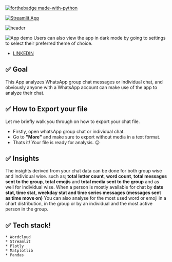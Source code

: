 [![forthebadge made-with-python](http://ForTheBadge.com/images/badges/made-with-python.svg)](https://www.python.org/)
   

[![Streamlit App](https://static.streamlit.io/badges/streamlit_badge_black_white.svg)](https://share.streamlit.io/gift-ojeabulu/whatsapchat-analyzer-app/app.py)

![header](https://capsule-render.vercel.app/api?type=wave&color=gradient&height=300&section=header&text=WhatsAppChat%20Analyzer&fontSize=60)


![App demo](https://github.com/judeleonard/WhatsapChat-Analyzer-App/blob/master/Demo/ezgif.com-video-to-gif.gif)
Users can also view the app in dark mode by going to settings to select their preferred theme of choice. 
* [LINKEDIN](https://www.linkedin.com/Himanshuks0110)

## ✅ Goal
This App analyzes WhatsApp group chat messages or individual chat, and obviously anyone with a WhatsApp account
can make use of the app to analyze their chat.


## ✅ How to Export your file
Let me briefly walk you through on how to export your chat file. 
- Firstly, open whatsApp group chat or individual chat. 
- Go to __"More"__ and make sure to export without media in a text format. 
- Thats it! Your file is ready for analysis. :wink:

## ✅ Insights
The insights derived from your chat data can be done for both group wise and individual wise. such as; __total letter count__, __word count__, 
__total messages sent to the group__, __total emojis__ and __total media sent to the group__ and as well for individual wise.
When a person is mostly available for chat by __date stat, time stat, weekday stat and time series messages (messages sent as time move on)__
You can also analyse for the most used word or emoji in a chart distribution, in the group or by an individual and the most active person in the group.

## ✅ Tech stack!
	* Wordcloud
    * Streamlit
    * Plotly
    * Matplotlib
    * Pandas

